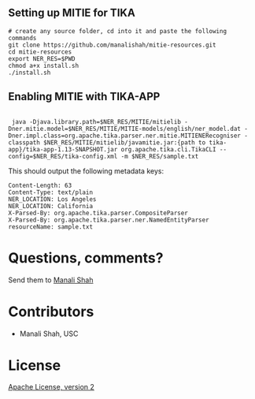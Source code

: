 ## Setting up MITIE for TIKA ##

```
# create any source folder, cd into it and paste the following commands
git clone https://github.com/manalishah/mitie-resources.git
cd mitie-resources
export NER_RES=$PWD
chmod a+x install.sh
./install.sh
```


## Enabling MITIE with TIKA-APP ##

```

 java -Djava.library.path=$NER_RES/MITIE/mitielib -Dner.mitie.model=$NER_RES/MITIE/MITIE-models/english/ner_model.dat -Dner.impl.class=org.apache.tika.parser.ner.mitie.MITIENERecogniser -classpath $NER_RES/MITIE/mitielib/javamitie.jar:{path to tika-app}/tika-app-1.13-SNAPSHOT.jar org.apache.tika.cli.TikaCLI --config=$NER_RES/tika-config.xml -m $NER_RES/sample.txt

```

This should output the following metadata keys:

```
Content-Length: 63
Content-Type: text/plain
NER_LOCATION: Los Angeles
NER_LOCATION: California
X-Parsed-By: org.apache.tika.parser.CompositeParser
X-Parsed-By: org.apache.tika.parser.ner.NamedEntityParser
resourceName: sample.txt
```



Questions, comments?
===================
Send them to [Manali Shah](manalids@usc.edu)

Contributors
============
* Manali Shah, USC

License
=======
[Apache License, version 2](http://www.apache.org/licenses/LICENSE-2.0)